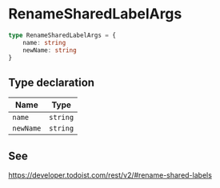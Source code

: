 # RenameSharedLabelArgs

```ts
type RenameSharedLabelArgs = {
    name: string
    newName: string
}
```

## Type declaration

| Name                           | Type     |
| ------------------------------ | -------- |
| <a id="name"></a> `name`       | `string` |
| <a id="newname"></a> `newName` | `string` |

## See

https://developer.todoist.com/rest/v2/#rename-shared-labels
